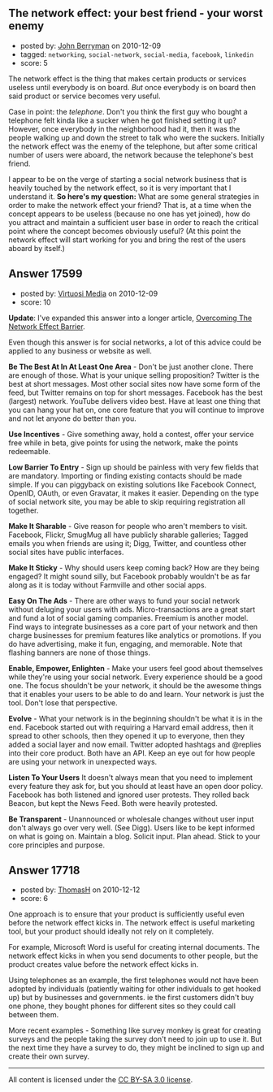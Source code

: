 ## The network effect: your best friend - your worst enemy

- posted by: [John Berryman](https://stackexchange.com/users/-1/4773-john-berryman) on 2010-12-09
- tagged: `networking`, `social-network`, `social-media`, `facebook`, `linkedin`
- score: 5

The network effect is the thing that makes certain products or services useless until everybody is on board.  *But* once everybody is on board then said product or service becomes very useful.

Case in point: the *telephone*.  Don't you think the first guy who bought a telephone felt kinda like a sucker when he got finished setting it up?  However, once everybody in the neighborhood had it, then it was the people walking up and down the street to talk who were the suckers.  Initially the network effect was the enemy of the telephone, but after some critical number of users were aboard, the network because the telephone's best friend.

I appear to be on the verge of starting a social network business that is heavily touched by the network effect, so it is very important that I understand it.  **So here's my question:** What are some general strategies in order to make the network effect your friend?  That is, at a time when the concept appears to be useless (because no one has yet joined), how do you attract and maintain a sufficient user base in order to reach the critical point where the concept becomes obviously useful? (At this point the network effect will start working for you and bring the rest of the users aboard by itself.)


## Answer 17599

- posted by: [Virtuosi Media](https://stackexchange.com/users/-1/3825-virtuosi-media) on 2010-12-09
- score: 10

<p><strong>Update</strong>: I've expanded this answer into a longer article, <a href="http://www.virtuosimedia.com/business/startups/overcoming-the-network-effect-barrier" rel="nofollow">Overcoming The Network Effect Barrier</a>.</p>

<p>Even though this answer is for social networks, a lot of this advice could be applied to any business or website as well.</p>

<p><strong>Be The Best At In At Least One Area</strong> - Don't be just another clone. There are enough of those. What is your unique selling proposition? Twitter is the best at short messages. Most other social sites now have some form of the feed, but Twitter remains on top for short messages. Facebook has the best (largest) network. YouTube delivers video best. Have at least one thing that you can hang your hat on, one core feature that you will continue to improve and not let anyone do better than you. </p>

<p><strong>Use Incentives</strong> - Give something away, hold a contest, offer your service free while in beta, give points for using the network, make the points redeemable.</p>

<p><strong>Low Barrier To Entry</strong> - Sign up should be painless with very few fields that are mandatory. Importing or finding existing contacts should be made simple. If you can piggyback on existing solutions like Facebook Connect, OpenID, OAuth, or even Gravatar, it makes it easier. Depending on the type of social network site, you may be able to skip requiring registration all together.</p>

<p><strong>Make It Sharable</strong> - Give reason for people who aren't members to visit. Facebook, Flickr, SmugMug all have publicly sharable galleries; Tagged emails you when friends are using it; Digg, Twitter, and countless other social sites have public interfaces.</p>

<p><strong>Make It Sticky</strong> - Why should users keep coming back? How are they being engaged? It might sound silly, but Facebook probably wouldn't be as far along as it is today without Farmville and other social apps.</p>

<p><strong>Easy On The Ads</strong> - There are other ways to fund your social network without deluging your users with ads. Micro-transactions are a great start and fund a lot of social gaming companies. Freemium is another model. Find ways to integrate businesses as a core part of your network and then charge businesses for premium features like analytics or promotions. If you do have advertising, make it fun, engaging, and memorable. Note that flashing banners are none of those things.</p>

<p><strong>Enable, Empower, Enlighten</strong> - Make your users feel good about themselves while they're using your social network. Every experience should be a good one. The focus shouldn't be your network, it should be the awesome things that it enables your users to be able to do and learn. Your network is just the tool. Don't lose that perspective.</p>

<p><strong>Evolve</strong> - What your network is in the beginning shouldn't be what it is in the end. Facebook started out with requiring a Harvard email address, then it spread to other schools, then they opened it up to everyone, then they added a social layer and now email. Twitter adopted hashtags and @replies into their core product. Both have an API. Keep an eye out for how people are using your network in unexpected ways. </p>

<p><strong>Listen To Your Users</strong> It doesn't always mean that you need to implement every feature they ask for, but you should at least have an open door policy. Facebook has both listened and ignored user protests. They rolled back Beacon, but kept the News Feed. Both were heavily protested.</p>

<p><strong>Be Transparent</strong> - Unannounced or wholesale changes without user input don't always go over very well. (See Digg). Users like to be kept informed on what is going on. Maintain a blog. Solicit input. Plan ahead. Stick to your core principles and purpose.</p>



## Answer 17718

- posted by: [ThomasH](https://stackexchange.com/users/-1/5798-thomash) on 2010-12-12
- score: 6

One approach is to ensure that your product is sufficiently useful even before the network effect kicks in. The network effect is useful marketing tool, but your product should ideally not rely on it completely.

For example, Microsoft Word is useful for creating internal documents. The network effect kicks in when you send documents to other people, but the product creates value before the network effect kicks in.

Using telephones as an example, the first telephones would not have been adopted by individuals (patiently waiting for other individuals to get hooked up) but by businesses and governments. ie the first customers didn't buy one phone, they bought phones for different sites so they could call between them. 

More recent examples - Something like survey monkey is great for creating surveys and the people taking the survey don't need to join up to use it. But the next time they have a survey to do, they might be inclined to sign up and create their own survey.



---

All content is licensed under the [CC BY-SA 3.0 license](https://creativecommons.org/licenses/by-sa/3.0/).
